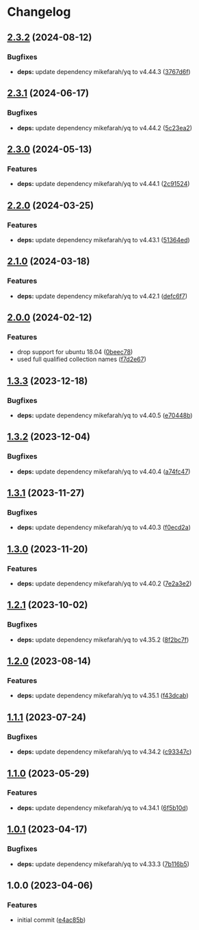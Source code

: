 # Changelog

## [2.3.2](https://github.com/rolehippie/yq/compare/v2.3.1...v2.3.2) (2024-08-12)


### Bugfixes

* **deps:** update dependency mikefarah/yq to v4.44.3 ([3767d6f](https://github.com/rolehippie/yq/commit/3767d6f23b9fe2b1c2506da39c4952ab110bd9ec))

## [2.3.1](https://github.com/rolehippie/yq/compare/v2.3.0...v2.3.1) (2024-06-17)


### Bugfixes

* **deps:** update dependency mikefarah/yq to v4.44.2 ([5c23ea2](https://github.com/rolehippie/yq/commit/5c23ea227d533c619d9e07b122c0fb5f87f7f6f0))

## [2.3.0](https://github.com/rolehippie/yq/compare/v2.2.0...v2.3.0) (2024-05-13)


### Features

* **deps:** update dependency mikefarah/yq to v4.44.1 ([2c91524](https://github.com/rolehippie/yq/commit/2c91524b40352faa7b135f70a9dceb9175986e49))

## [2.2.0](https://github.com/rolehippie/yq/compare/v2.1.0...v2.2.0) (2024-03-25)


### Features

* **deps:** update dependency mikefarah/yq to v4.43.1 ([51364ed](https://github.com/rolehippie/yq/commit/51364eda3475c4818e483a6e64a3077674d1c7e7))

## [2.1.0](https://github.com/rolehippie/yq/compare/v2.0.0...v2.1.0) (2024-03-18)


### Features

* **deps:** update dependency mikefarah/yq to v4.42.1 ([defc6f7](https://github.com/rolehippie/yq/commit/defc6f7c128bc12873cb1d4dcec00c6ee5ae7d82))

## [2.0.0](https://github.com/rolehippie/yq/compare/v1.3.3...v2.0.0) (2024-02-12)


### Features

* drop support for ubuntu 18.04 ([0beec78](https://github.com/rolehippie/yq/commit/0beec780e077ec708b75a4beb38b503823cc4177))
* used full qualified collection names ([f7d2e67](https://github.com/rolehippie/yq/commit/f7d2e673d4249e3036e603d91acc84beb6af7073))

## [1.3.3](https://github.com/rolehippie/yq/compare/v1.3.2...v1.3.3) (2023-12-18)


### Bugfixes

* **deps:** update dependency mikefarah/yq to v4.40.5 ([e70448b](https://github.com/rolehippie/yq/commit/e70448b7a04f2ab470ef715ed736e1c2037f447d))

## [1.3.2](https://github.com/rolehippie/yq/compare/v1.3.1...v1.3.2) (2023-12-04)


### Bugfixes

* **deps:** update dependency mikefarah/yq to v4.40.4 ([a74fc47](https://github.com/rolehippie/yq/commit/a74fc475b12d49669275390617dafcee4873a731))

## [1.3.1](https://github.com/rolehippie/yq/compare/v1.3.0...v1.3.1) (2023-11-27)


### Bugfixes

* **deps:** update dependency mikefarah/yq to v4.40.3 ([f0ecd2a](https://github.com/rolehippie/yq/commit/f0ecd2abf0e3a20c7da8079f82602f2540c8c4fa))

## [1.3.0](https://github.com/rolehippie/yq/compare/v1.2.1...v1.3.0) (2023-11-20)


### Features

* **deps:** update dependency mikefarah/yq to v4.40.2 ([7e2a3e2](https://github.com/rolehippie/yq/commit/7e2a3e28b611f40da91707aa7f9bad86caa8e441))

## [1.2.1](https://github.com/rolehippie/yq/compare/v1.2.0...v1.2.1) (2023-10-02)


### Bugfixes

* **deps:** update dependency mikefarah/yq to v4.35.2 ([8f2bc7f](https://github.com/rolehippie/yq/commit/8f2bc7fb322b2eed1ca83a567751f2a95abd58e9))

## [1.2.0](https://github.com/rolehippie/yq/compare/v1.1.1...v1.2.0) (2023-08-14)


### Features

* **deps:** update dependency mikefarah/yq to v4.35.1 ([f43dcab](https://github.com/rolehippie/yq/commit/f43dcabcdf5985a7006f562ea98952234279cce0))

## [1.1.1](https://github.com/rolehippie/yq/compare/v1.1.0...v1.1.1) (2023-07-24)


### Bugfixes

* **deps:** update dependency mikefarah/yq to v4.34.2 ([c93347c](https://github.com/rolehippie/yq/commit/c93347c9f7df7e0b9e059eba763806b431a9fda1))

## [1.1.0](https://github.com/rolehippie/yq/compare/v1.0.1...v1.1.0) (2023-05-29)


### Features

* **deps:** update dependency mikefarah/yq to v4.34.1 ([6f5b10d](https://github.com/rolehippie/yq/commit/6f5b10d1d0ce5f77d9182d7f3daede29c0e5d121))

## [1.0.1](https://github.com/rolehippie/yq/compare/v1.0.0...v1.0.1) (2023-04-17)


### Bugfixes

* **deps:** update dependency mikefarah/yq to v4.33.3 ([7b116b5](https://github.com/rolehippie/yq/commit/7b116b5ec2ace679e86f92e3e25747edddfa1954))

## 1.0.0 (2023-04-06)


### Features

* initial commit ([e4ac85b](https://github.com/rolehippie/yq/commit/e4ac85bbff45cb759acabbe10bdf37e6f2644549))

